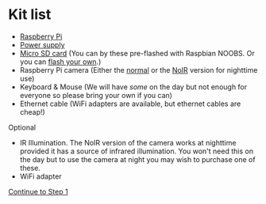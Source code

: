 # Kit list

* [Raspberry Pi](http://www.amazon.co.uk/Raspberry-Pi-Model-Desktop-Linux/dp/B00T2U7R7I/ref=sr_1_1?ie=UTF8&qid=1431163656&sr=8-1&keywords=raspberry+pi+2)
* [Power supply](http://www.amazon.co.uk/Raspberry-Pi-Micro-Power-Supply/dp/B00LSEQMO0/ref=sr_1_4?ie=UTF8&qid=1431163686&sr=8-4&keywords=raspberry+pi+power+supply)
* [Micro SD card](http://www.amazon.co.uk/NOOBS-card-Raspberry-Pi-Model/dp/B00LMF3QSU/ref=sr_1_1?ie=UTF8&qid=1431163730&sr=8-1&keywords=raspberry+pi+sd+card) (You can by these pre-flashed with Raspbian NOOBS. Or you can [flash your own](https://www.raspberrypi.org/documentation/installation/installing-images/).)
* Raspberry Pi camera (Either the [normal](http://www.amazon.co.uk/Raspberry-Pi-100003-Camera-Module/dp/B00E1GGE40/ref=sr_1_1?ie=UTF8&qid=1431164623&sr=8-1&keywords=raspberry+pi+camera) or the [NoIR](http://www.amazon.co.uk/Raspberry-Pi-NoIR-Camera-Module/dp/B00G9AZ79O/ref=sr_1_2?ie=UTF8&qid=1431164623&sr=8-2&keywords=raspberry+pi+camera) version for nighttime use)
* Keyboard & Mouse (We will have _some_ on the day but not enough for everyone so please bring your own if you can)
* Ethernet cable (WiFi adapters are available, but ethernet cables are cheap!)

Optional
* IR Illumination. The NoIR version of the camera works at nighttime provided it has a source of infrared illumination. You won't need this on the day but to use the camera at night you may wish to purchase one of these.
* WiFi adapter

[Continue to Step 1](step-1.md)
